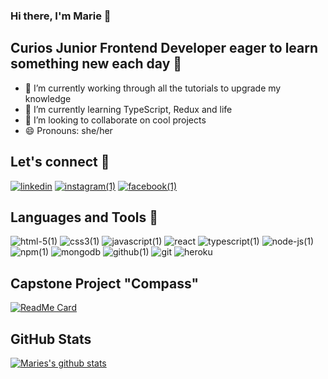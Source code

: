 ### Hi there, I'm Marie 🐞

## Curios Junior Frontend Developer eager to learn something new each day 🌻

- 🔭 I’m currently working through all the tutorials to upgrade my knowledge
- 🌱 I’m currently learning TypeScript, Redux and life 
- 👯 I’m looking to collaborate on cool projects
- 😄 Pronouns: she/her

## Let's connect 🔗

[![linkedin](https://user-images.githubusercontent.com/71376763/105857317-75e72280-5fea-11eb-98e0-32aa85bb91b5.png)][linkedin]
[![instagram(1)](https://user-images.githubusercontent.com/71376763/105857316-75e72280-5fea-11eb-9635-8e5087dc07c6.png)][instagram]
[![facebook(1)](https://user-images.githubusercontent.com/71376763/105857315-754e8c00-5fea-11eb-8ce3-7a5137e5d5ab.png)][facebook]

## Languages and Tools 🔨

![html-5(1)](https://user-images.githubusercontent.com/71376763/105857299-72ec3200-5fea-11eb-9808-8969499178e8.png)
![css3(1)](https://user-images.githubusercontent.com/71376763/105857294-71bb0500-5fea-11eb-9487-f23afe86ec94.png)
![javascript(1)](https://user-images.githubusercontent.com/71376763/105857307-741d5f00-5fea-11eb-8449-1244e8d90655.png)
![react](https://user-images.githubusercontent.com/71376763/105857313-754e8c00-5fea-11eb-8423-a0cdc70e0a65.png)
![typescript(1)](https://user-images.githubusercontent.com/71376763/105857304-7384c880-5fea-11eb-91b8-1e9ac4c5280a.png)
![node-js(1)](https://user-images.githubusercontent.com/71376763/105857308-741d5f00-5fea-11eb-83e9-ffade4745de7.png)
![npm(1)](https://user-images.githubusercontent.com/71376763/105857311-74b5f580-5fea-11eb-8a90-133812a73469.png)
![mongodb](https://user-images.githubusercontent.com/71376763/105857309-74b5f580-5fea-11eb-8b17-0bbabbea3fd9.png)
![github(1)](https://user-images.githubusercontent.com/71376763/105857302-7384c880-5fea-11eb-89be-ba7d582714c6.png)
![git](https://user-images.githubusercontent.com/71376763/105857298-72539b80-5fea-11eb-9871-fcc4a09b5805.png)
![heroku](https://user-images.githubusercontent.com/71376763/105857300-72ec3200-5fea-11eb-8b0d-0312721d7df0.png)

## Capstone Project "Compass"

[![ReadMe Card](https://github-readme-stats.vercel.app/api/pin/?username=Gesellenstueck&repo=Compass&theme=tokyonight)](https://github.com/mariegross/github-readme-stats)

## GitHub Stats

[![Maries's github stats](https://github-readme-stats.vercel.app/api?username=mariegross&count_private=true&show_icons=true&theme=tokyonight)](https://github.com/mariegross/github-readme-stats)


[linkedin]: https://www.linkedin.com/in/marie-gross/
[instagram]: https://www.instagram.com/grossartig3m/
[facebook]: https://www.facebook.com/profile.php?id=100000161187302
